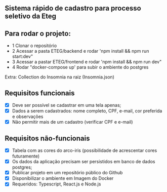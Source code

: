 ## Sistema rápido de cadastro para processo seletivo da Eteg

## Para rodar o projeto:

- 1 Clonar o repositório
- 2 Acessar a pasta ETEG/backend e rodar 'npm install && npm run start:dev"
- 3 Acessar a pastar ETEG/frontend e rodar 'npm install && npm run dev"
- 4 Rodar "docker-compose up' para subir o ambiente do postgres

Extra: Collection do Insomnia na raiz (Insomnia.json)

## Requisitos funcionais

- [x] Deve ser possível se cadastrar em uma tela apenas;
- [x] Dados a serem cadastrados: nome completo, CPF, e-mail, cor preferida e observações
- [x] Não permitir mais de um cadastro (verificar CPF e e-mail)

## Requisitos não-funcionais

- [x] Tabela com as cores do arco-iris (possibilidade de acrescentar cores futuramente)
- [x] Os dados da aplicação precisam ser persistidos em banco de dados postgres;
- [x] Publicar projeto em um repositório público do Github
- [x] Disponibilizar o ambiente em Imagem do Docker
- [x] Requeridos: Typescript, React.js e Node.js
